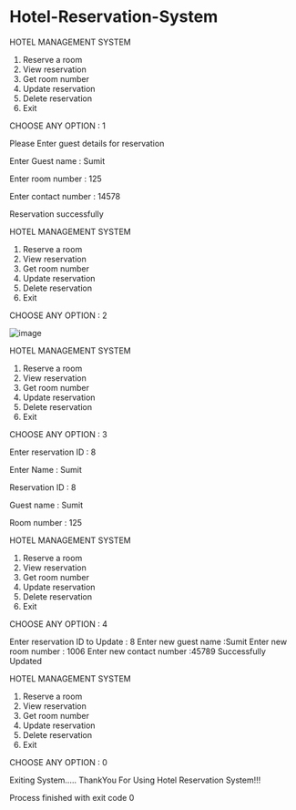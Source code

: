 # Hotel-Reservation-System


HOTEL MANAGEMENT SYSTEM
1. Reserve a room 
2. View reservation
3. Get room number
4. Update reservation
5. Delete reservation
0. Exit

CHOOSE ANY OPTION : 1

Please Enter guest details for reservation 

Enter Guest name : Sumit

Enter room number : 125

Enter contact number : 14578

Reservation successfully

HOTEL MANAGEMENT SYSTEM
1. Reserve a room 
2. View reservation
3. Get room number
4. Update reservation
5. Delete reservation
0. Exit

CHOOSE ANY OPTION : 2

![image](https://github.com/Nikhilks14/Hotel-Reservation-System/assets/66267528/342e64b8-7260-4c00-93ed-74534a708a70)

HOTEL MANAGEMENT SYSTEM
1. Reserve a room 
2. View reservation
3. Get room number
4. Update reservation
5. Delete reservation
0. Exit

CHOOSE ANY OPTION : 3

Enter reservation ID : 8

Enter Name : Sumit


Reservation ID : 8

Guest name : Sumit

Room number : 125


HOTEL MANAGEMENT SYSTEM
1. Reserve a room 
2. View reservation
3. Get room number
4. Update reservation
5. Delete reservation
0. Exit

CHOOSE ANY OPTION : 4

Enter reservation ID to Update : 8
 Enter new guest name :Sumit 
 Enter new room number : 1006
 Enter new contact number :45789
 Successfully Updated

HOTEL MANAGEMENT SYSTEM
1. Reserve a room 
2. View reservation
3. Get room number
4. Update reservation
5. Delete reservation
0. Exit

CHOOSE ANY OPTION : 0

Exiting System.....
ThankYou For Using Hotel Reservation System!!!

Process finished with exit code 0
